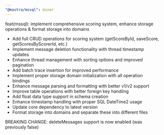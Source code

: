 ```yaml
---
"@mastra/mssql": minor
---
```


feat(mssql): implement comprehensive scoring system, enhance storage operations & format storage into domains

- Add full CRUD operations for scoring system (getScoreById, saveScore, getScoresByScorerId, etc.)
- Implement message deletion functionality with thread timestamp updates
- Enhance thread management with sorting options and improved pagination
- Add batch trace insertion for improved performance
- Implement proper storage domain initialization with all operation bindings
- Enhance message parsing and formatting with better v1/v2 support
- Improve table operations with better foreign key handling
- Add float data type support in schema creation
- Enhance timestamp handling with proper SQL DateTime2 usage
- Update core dependency to latest version
- Format storage into domains and separate these into different files

BREAKING CHANGE: deleteMessages support is now enabled (was previously false) 